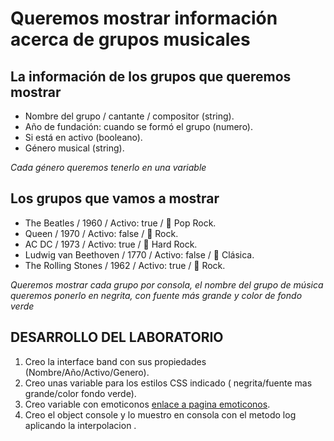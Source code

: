 <!-- markdownlint-disable MD036 -->

# Queremos mostrar información acerca de grupos musicales

## La información de los grupos que queremos mostrar

- Nombre del grupo / cantante / compositor (string).
- Año de fundación: cuando se formó el grupo (numero).
- Si está en activo (booleano).
- Género musical (string).

_Cada género queremos tenerlo en una variable_

## Los grupos que vamos a mostrar

- The Beatles / 1960 / Activo: true / 🎵 Pop Rock.
- Queen / 1970 / Activo: false / 🎸 Rock.
- AC DC / 1973 / Activo: true / 🤘 Hard Rock.
- Ludwig van Beethoven / 1770 / Activo: false / 🎼 Clásica.
- The Rolling Stones / 1962 / Activo: true / 🎸 Rock.

_Queremos mostrar cada grupo por consola, el nombre del grupo de música queremos ponerlo en negrita, con fuente más grande y color de fondo verde_

## DESARROLLO DEL LABORATORIO

1. Creo la interface band con sus propiedades (Nombre/Año/Activo/Genero).
2. Creo unas variable para los estilos CSS indicado ( negrita/fuente mas grande/color fondo verde).
3. Creo variable con emoticonos [enlace a pagina emoticonos](https://emojiterra.com/es).
4. Creo el object console y lo muestro en consola con el metodo log aplicando la interpolacion .
